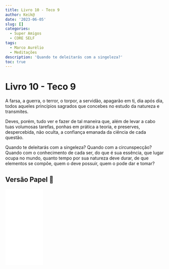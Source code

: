 ```yaml
---
title: Livro 10 - Teco 9
author: Keik@
date: '2023-06-05'
slug: []
categories:
  - Super Amigos
  - CORE SELF
tags:
  - Marco Aurélio
  - Meditações
description: 'Quando te deleitarás com a singeleza?'
toc: true
---
```


# Livro 10 - Teco 9

A farsa, a guerra, o terror, o torpor, a servidão, apagarão em ti, dia após dia, todos aqueles princípios sagrados que concebes no estudo da natureza e transmites. 

Deves, porém, tudo ver e fazer de tal maneira que, além de levar a cabo tuas volumosas tarefas, ponhas em prática a teoria, e preserves, despercebida, não oculta, a confiança emanada da ciência de cada questão. 

Quando te deleitarás com a singeleza? Quando com a circunspecção? Quando com o conhecimento de cada ser, do que é sua essência, que lugar ocupa no mundo, quanto tempo por sua natureza deve durar, de que elementos se compõe, quem o deve possuir, quem o pode dar e tomar?

## Versão Papel :book:
<iframe style="width:120px;height:240px;" marginwidth="0" marginheight="0" scrolling="no" frameborder="0" src="//ws-na.amazon-adsystem.com/widgets/q?ServiceVersion=20070822&OneJS=1&Operation=GetAdHtml&MarketPlace=BR&source=ss&ref=as_ss_li_til&ad_type=product_link&tracking_id=mundodekeika-20&language=pt_BR&marketplace=amazon&region=BR&placement=B092FVY4BB&asins=B092FVY4BB&linkId=37c5ec14221f61f811029aa88b520891&show_border=true&link_opens_in_new_window=true"></iframe>
